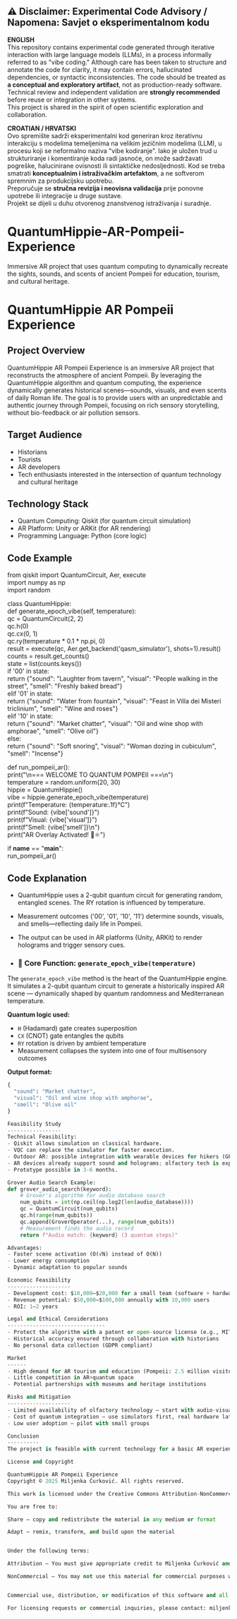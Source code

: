 

## ⚠️ Disclaimer: Experimental Code Advisory / Napomena: Savjet o eksperimentalnom kodu

**ENGLISH**  
This repository contains experimental code generated through iterative interaction with large language models (LLMs), in a process informally referred to as "vibe coding." Although care has been taken to structure and annotate the code for clarity, it may contain errors, hallucinated dependencies, or syntactic inconsistencies. The code should be treated as **a conceptual and exploratory artifact**, not as production-ready software.  
Technical review and independent validation are **strongly recommended** before reuse or integration in other systems.  
This project is shared in the spirit of open scientific exploration and collaboration.

**CROATIAN / HRVATSKI**  
Ovo spremište sadrži eksperimentalni kod generiran kroz iterativnu interakciju s modelima temeljenima na velikim jezičnim modelima (LLM), u procesu koji se neformalno naziva "vibe kodiranje". Iako je uložen trud u strukturiranje i komentiranje koda radi jasnoće, on može sadržavati pogreške, halucinirane ovisnosti ili sintaktičke nedosljednosti. Kod se treba smatrati **konceptualnim i istraživačkim artefaktom**, a ne softverom spremnim za produkcijsku upotrebu.  
Preporučuje se **stručna revizija i neovisna validacija** prije ponovne upotrebe ili integracije u druge sustave.  
Projekt se dijeli u duhu otvorenog znanstvenog istraživanja i suradnje.

# QuantumHippie-AR-Pompeii-Experience
Immersive AR project that uses quantum computing to dynamically recreate the sights, sounds, and scents of ancient Pompeii for education, tourism, and cultural heritage.


QuantumHippie AR Pompeii Experience  
===================================

Project Overview  
----------------
QuantumHippie AR Pompeii Experience is an immersive AR project that reconstructs the atmosphere of ancient Pompeii. By leveraging the QuantumHippie algorithm and quantum computing, the experience dynamically generates historical scenes—sounds, visuals, and even scents of daily Roman life. The goal is to provide users with an unpredictable and authentic journey through Pompeii, focusing on rich sensory storytelling, without bio-feedback or air pollution sensors.

Target Audience  
---------------
- Historians  
- Tourists  
- AR developers  
- Tech enthusiasts interested in the intersection of quantum technology and cultural heritage

Technology Stack  
----------------
- Quantum Computing: Qiskit (for quantum circuit simulation)  
- AR Platform: Unity or ARKit (for AR rendering)  
- Programming Language: Python (core logic)

Code Example  
------------
from qiskit import QuantumCircuit, Aer, execute  
import numpy as np  
import random  

class QuantumHippie:  
    def generate_epoch_vibe(self, temperature):  
        qc = QuantumCircuit(2, 2)  
        qc.h(0)  
        qc.cx(0, 1)  
        qc.ry(temperature * 0.1 * np.pi, 0)  
        result = execute(qc, Aer.get_backend('qasm_simulator'), shots=1).result()  
        counts = result.get_counts()  
        state = list(counts.keys())  
        if '00' in state:  
            return {"sound": "Laughter from tavern", "visual": "People walking in the street", "smell": "Freshly baked bread"}  
        elif '01' in state:  
            return {"sound": "Water from fountain", "visual": "Feast in Villa dei Misteri triclinium", "smell": "Wine and roses"}  
        elif '10' in state:  
            return {"sound": "Market chatter", "visual": "Oil and wine shop with amphorae", "smell": "Olive oil"}  
        else:  
            return {"sound": "Soft snoring", "visual": "Woman dozing in cubiculum", "smell": "Incense"}  

def run_pompeii_ar():  
    print("\n=== WELCOME TO QUANTUM POMPEII ===\n")  
    temperature = random.uniform(20, 30)  
    hippie = QuantumHippie()  
    vibe = hippie.generate_epoch_vibe(temperature)  
    print(f"Temperature: {temperature:.1f}°C")  
    print(f"Sound: {vibe['sound']}")  
    print(f"Visual: {vibe['visual']}")  
    print(f"Smell: {vibe['smell']}\n")  
    print("AR Overlay Activated! 🌿⚛️")  

if __name__ == "__main__":  
    run_pompeii_ar()  

Code Explanation  
----------------
- QuantumHippie uses a 2-qubit quantum circuit for generating random, entangled scenes. The RY rotation is influenced by temperature.
- Measurement outcomes ('00', '01', '10', '11') determine sounds, visuals, and smells—reflecting daily life in Pompeii.
- The output can be used in AR platforms (Unity, ARKit) to render holograms and trigger sensory cues.

- ### 🔧 Core Function: `generate_epoch_vibe(temperature)`

The `generate_epoch_vibe` method is the heart of the QuantumHippie engine.  
It simulates a 2-qubit quantum circuit to generate a historically inspired AR scene — dynamically shaped by quantum randomness and Mediterranean temperature.

**Quantum logic used:**

- `H` (Hadamard) gate creates superposition  
- `CX` (CNOT) gate entangles the qubits  
- `RY` rotation is driven by ambient temperature  
- Measurement collapses the system into one of four multisensory outcomes

**Output format:**

```python
{
  "sound": "Market chatter",
  "visual": "Oil and wine shop with amphorae",
  "smell": "Olive oil"
}

Feasibility Study  
-----------------
Technical Feasibility:  
- Qiskit allows simulation on classical hardware.
- VQC can replace the simulator for faster execution.
- Outdoor AR: possible integration with wearable devices for hikers (GPS + quantum algorithms).
- AR devices already support sound and holograms; olfactory tech is experimental and limited.
- Prototype possible in 3-6 months.

Grover Audio Search Example:  
def grover_audio_search(keyword):  
    # Grover's algorithm for audio database search  
    num_qubits = int(np.ceil(np.log2(len(audio_database))))  
    qc = QuantumCircuit(num_qubits)  
    qc.h(range(num_qubits))  
    qc.append(GroverOperator(...), range(num_qubits))  
    # Measurement finds the audio record  
    return f"Audio match: {keyword} (3 quantum steps)"  

Advantages:  
- Faster scene activation (O(√N) instead of O(N))
- Lower energy consumption
- Dynamic adaptation to popular sounds

Economic Feasibility  
--------------------
- Development cost: $10,000–$20,000 for a small team (software + hardware)
- Revenue potential: $50,000–$100,000 annually with 10,000 users
- ROI: 1–2 years

Legal and Ethical Considerations  
-------------------------------
- Protect the algorithm with a patent or open-source license (e.g., MIT)
- Historical accuracy ensured through collaboration with historians
- No personal data collection (GDPR compliant)

Market  
------
- High demand for AR tourism and education (Pompeii: 2.5 million visitors/year)
- Little competition in AR+quantum space
- Potential partnerships with museums and heritage institutions

Risks and Mitigation  
--------------------
- Limited availability of olfactory technology – start with audio-visual AR
- Cost of quantum integration – use simulators first, real hardware later
- Low user adoption – pilot with small groups

Conclusion  
----------
The project is feasible with current technology for a basic AR experience. Development phases: start with visuals and sound, add scents later. The quantum element provides unique dynamism and authenticity.

License and Copyright

QuantumHippie AR Pompeii Experience
Copyright © 2025 Miljenka Ćurković. All rights reserved.

This work is licensed under the Creative Commons Attribution-NonCommercial 4.0 International License (CC BY-NC 4.0).

You are free to:

Share — copy and redistribute the material in any medium or format

Adapt — remix, transform, and build upon the material


Under the following terms:

Attribution — You must give appropriate credit to Miljenka Ćurković and indicate if changes were made.

NonCommercial — You may not use this material for commercial purposes without explicit written permission.


Commercial use, distribution, or modification of this software and all accompanying materials is strictly prohibited without prior written authorization from the author.

For licensing requests or commercial inquiries, please contact: miljenka.cur@gmail.com






